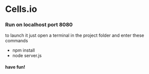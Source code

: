 # Cells.io
### Run on localhost port 8080

to launch it just open a terminal in the project folder and enter these commands

* npm install
* node server.js

#### have fun!
